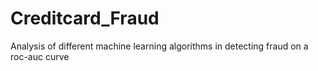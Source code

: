 # Creditcard_Fraud
Analysis of different machine learning algorithms in detecting fraud on a roc-auc curve
